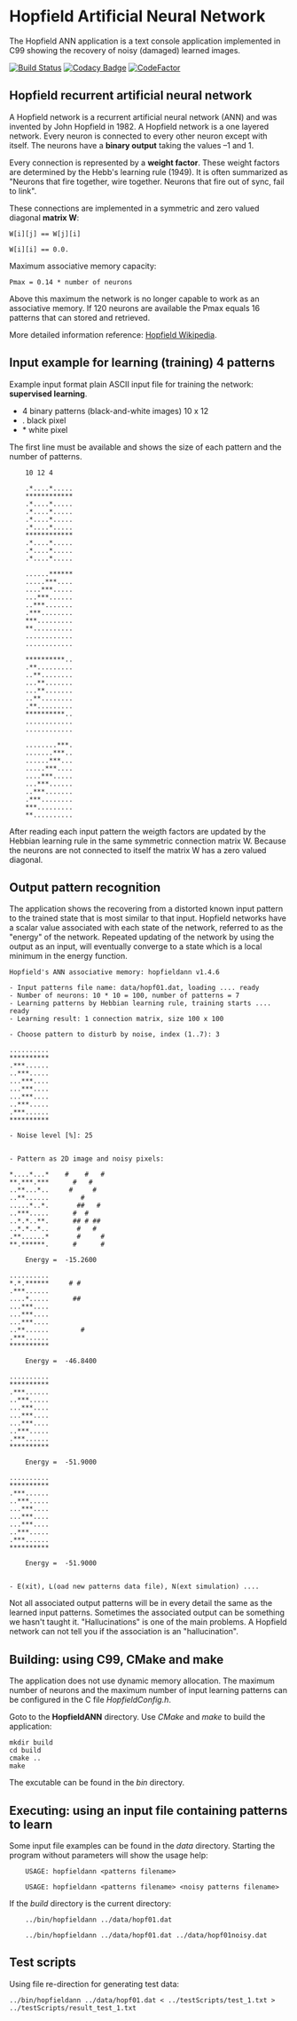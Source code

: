 # Hopfield Artificial Neural Network

The Hopfield ANN application is a text console application implemented in
C99 showing the recovery of noisy (damaged) learned images.

[![Build Status](https://travis-ci.org/josokw/HopfieldANN.svg?branch=master)](https://travis-ci.org/josokw/HopfieldANN)
[![Codacy Badge](https://api.codacy.com/project/badge/Grade/19574b004e4b4d17ac51f55155698b78)](https://www.codacy.com/project/josokw/HopfieldANN/dashboard?utm_source=github.com&amp;utm_medium=referral&amp;utm_content=josokw/HopfieldANN&amp;utm_campaign=Badge_Grade_Dashboard)
[![CodeFactor](https://www.codefactor.io/repository/github/josokw/hopfieldann/badge)](https://www.codefactor.io/repository/github/josokw/hopfieldann)

## Hopfield recurrent artificial neural network

A Hopfield network is a recurrent artificial neural network (ANN) and was
invented by John Hopfield in 1982. A Hopfield network is a one layered
network.
Every neuron is connected to every other neuron except with itself.
The neurons have a **binary output** taking the values –1 and 1.

Every connection is represented by a **weight factor**. These weight factors
are determined by the Hebb's learning rule (1949). It is often summarized
as "Neurons that fire together, wire together. Neurons that fire out of
sync, fail to link". 

These connections are implemented in a symmetric and zero valued diagonal
**matrix W**:

    W[i][j] == W[j][i]

    W[i][i] == 0.0.

Maximum associative memory capacity:

    Pmax = 0.14 * number of neurons

Above this maximum the network is no longer capable to work as an
associative memory.
If 120 neurons are available the Pmax equals 16 patterns that can stored
and retrieved.

More detailed information reference:
[Hopfield Wikipedia](https://en.wikipedia.org/wiki/Hopfield_network).

## Input example for learning (training) 4 patterns

Example input format plain ASCII input file for training the network: **supervised learning**.

- 4 binary patterns (black-and-white images) 10 x 12
- . black pixel
- \* white pixel

The first line must be available and shows the size of each pattern and
the number of patterns.

        10 12 4

        .*....*.....
        ************
        .*....*.....
        .*....*.....
        .*....*.....
        .*....*.....
        ************
        .*....*.....
        .*....*.....
        .*....*.....

        ......******
        .....***....
        ....***.....
        ...***......
        ..***.......
        .***........
        ***.........
        **..........
        ............
        ............

        **********..
        .**.........
        ..**........
        ...**.......
        ...**.......
        ..**........
        .**.........
        **********..
        ............
        ............

        ........***.
        .......***..
        ......***...
        .....***....
        ....***.....
        ...***......
        ..***.......
        .***........
        ***.........
        **..........

After reading each input pattern the weigth factors are updated by the
Hebbian learning rule in the same symmetric connection matrix W.
Because the neurons are not connected to itself the matrix W has a zero
valued diagonal.

## Output pattern recognition

The application shows the recovering from a distorted known input pattern
to the trained state that is most similar to that input.
Hopfield networks have a scalar value associated with each state of the
network, referred to as the "energy" of the network.
Repeated updating of the network by using the output as an input, will
eventually converge to a state which is a local minimum in the energy
function.
```
Hopfield's ANN associative memory: hopfieldann v1.4.6

- Input patterns file name: data/hopf01.dat, loading .... ready
- Number of neurons: 10 * 10 = 100, number of patterns = 7
- Learning patterns by Hebbian learning rule, training starts .... ready
- Learning result: 1 connection matrix, size 100 x 100

- Choose pattern to disturb by noise, index (1..7): 3

..........              
**********              
.***......              
..***.....              
...***....              
...***....              
...***....              
..***.....              
.***......              
**********              

- Noise level [%]: 25


- Pattern as 2D image and noisy pixels:

*....*...*    #    #   #
**.***.***      #   #   
..**...*..     #     #  
..**......        #     
.....*..*.       ##   # 
..***.....      #  #    
..*.*..**.      ## # ## 
..*.*..*..       #   #  
.**......*       #     #
**.******.      #      #

    Energy =  -15.2600

..........              
*.*.******     # #      
.***......              
....*.....      ##      
...***....              
...***....              
...***....              
..**......        #     
.***......              
**********              

    Energy =  -46.8400

..........              
**********              
.***......              
..***.....              
...***....              
...***....              
...***....              
..***.....              
.***......              
**********              

    Energy =  -51.9000

..........              
**********              
.***......              
..***.....              
...***....              
...***....              
...***....              
..***.....              
.***......              
**********              

    Energy =  -51.9000


- E(xit), L(oad new patterns data file), N(ext simulation) .... 
```

Not all associated output patterns will be in every detail the same as the
learned input patterns.
Sometimes the associated output can be something we hasn't taught it.
"Hallucinations" is one of the main problems.
A Hopfield network can not tell you if the association is an
"hallucination".

## Building: using C99, CMake and make

The application does not use dynamic memory allocation.
The maximum number of neurons and the maximum number of input learning
patterns can be configured in the C file *HopfieldConfig.h*.

Goto to the **HopfieldANN** directory.
Use *CMake* and *make* to build the application:

    mkdir build
    cd build
    cmake ..
    make

The excutable can be found in the *bin* directory.

## Executing: using an input file containing patterns to learn

Some input file examples can be found in the *data* directory.
Starting the program without parameters will show the usage help:

```
    USAGE: hopfieldann <patterns filename>

    USAGE: hopfieldann <patterns filename> <noisy patterns filename>
```

If the *build* directory is the current directory:
```
    ../bin/hopfieldann ../data/hopf01.dat

    ../bin/hopfieldann ../data/hopf01.dat ../data/hopf01noisy.dat
```
## Test scripts

Using file re-direction for generating test data:

```
../bin/hopfieldann ../data/hopf01.dat < ../testScripts/test_1.txt > ../testScripts/result_test_1.txt
```